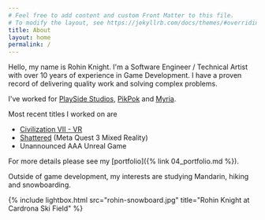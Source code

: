 ```yaml
---
# Feel free to add content and custom Front Matter to this file.
# To modify the layout, see https://jekyllrb.com/docs/themes/#overriding-theme-defaults
title: About
layout: home
permalink: /
---
```


Hello, my name is Rohin Knight. I'm a Software Engineer / Technical Artist with over 10 years of experience in Game Development. I have a proven record of delivering quality work and solving complex problems.

I've worked for [PlaySide Studios](https://www.playsidestudios.com/), [PikPok](https://pikpok.com/) and [Myria](https://myria.com/).

Most recent titles I worked on are 
* [Civilization VII - VR](https://www.meta.com/en-gb/experiences/sid-meiers-civilization-vii-vr/5781689118524197/)
* [Shattered](https://www.meta.com/en-gb/experiences/shattered/5816339365118691/) (Meta Quest 3 Mixed Reality)
* Unannounced AAA Unreal Game

For more details please see my [portfolio]({% link 04_portfolio.md %}).

Outside of game development, my interests are studying Mandarin, hiking and snowboarding.
<br />

{% include lightbox.html src="rohin-snowboard.jpg" title="Rohin Knight at Cardrona Ski Field" %}